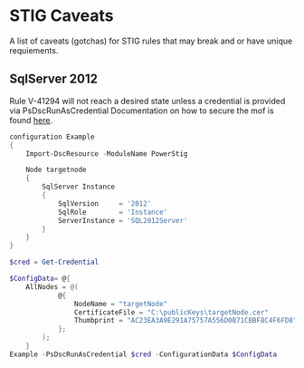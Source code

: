 # STIG Caveats

A list of caveats (gotchas) for STIG rules that may break and or have unique requiements.

## SqlServer 2012

Rule V-41294 will not reach a desired state unless a credential is provided via PsDscRunAsCredential
Documentation on how to secure the mof is found [here](https://docs.microsoft.com/en-us/powershell/dsc/pull-server/securemof).

```PowerShell
configuration Example
{
    Import-DscResource -ModuleName PowerStig

    Node targetnode
    {
        SqlServer Instance 
        {
            SqlVersion     = '2012'
            SqlRole        = 'Instance'
            ServerInstance = 'SQL2012Server'
        }
    }
}

$cred = Get-Credential

$ConfigData= @{
    AllNodes = @(
            @{
                NodeName = "targetNode"
                CertificateFile = "C:\publicKeys\targetNode.cer"
                Thumbprint = "AC23EA3A9E291A75757A556D0B71CBBF8C4F6FD8"
            };
        );
    }
Example -PsDscRunAsCredential $cred -ConfigurationData $ConfigData